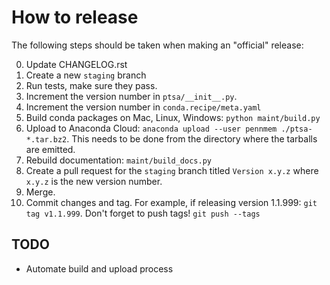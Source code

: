 # How to release

The following steps should be taken when making an "official" release:

0. Update CHANGELOG.rst
1. Create a new `staging` branch
2. Run tests, make sure they pass.
3. Increment the version number in `ptsa/__init__.py`.
4. Increment the version number in `conda.recipe/meta.yaml`
5. Build conda packages on Mac, Linux, Windows: `python maint/build.py`
6. Upload to Anaconda Cloud: `anaconda upload --user pennmem ./ptsa-*.tar.bz2`.
   This needs to be done from the directory where the tarballs are emitted.
7. Rebuild documentation: `maint/build_docs.py`
8. Create a pull request for the `staging` branch titled `Version x.y.z` where
   `x.y.z` is the new version number.
9. Merge.
10. Commit changes and tag. For example, if releasing version 1.1.999: `git tag v1.1.999`.
    Don't forget to push tags! `git push --tags`
   
## TODO

- Automate build and upload process
